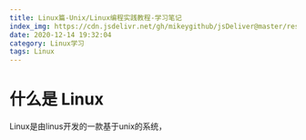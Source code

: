 ```yaml
---
title: Linux篇-Unix/Linux编程实践教程-学习笔记
index_img: https://cdn.jsdelivr.net/gh/mikeygithub/jsDeliver@master/resource/img/linux-logo-one.jpeg
date: 2020-12-14 19:32:04
category: Linux学习
tags: Linux
---
```


# 什么是 Linux

<p class="note note-primary">
Linux是由linus开发的一款基于unix的系统，
</p>   


 